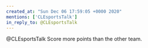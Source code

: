 ```yaml
---
created_at: "Sun Dec 06 17:59:05 +0000 2020"
mentions: ['CLEsportsTalk']
in_reply_to: @CLEsportsTalk
---
```


@CLEsportsTalk Score more points than the other team.